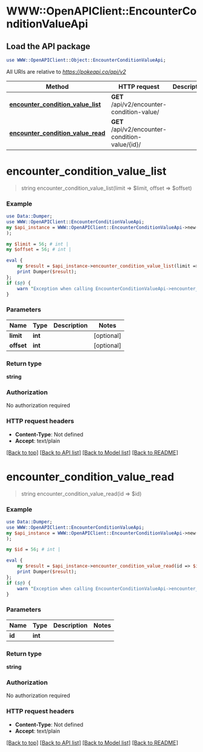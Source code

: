 # WWW::OpenAPIClient::EncounterConditionValueApi

## Load the API package
```perl
use WWW::OpenAPIClient::Object::EncounterConditionValueApi;
```

All URIs are relative to *https://pokeapi.co/api/v2*

Method | HTTP request | Description
------------- | ------------- | -------------
[**encounter_condition_value_list**](EncounterConditionValueApi.md#encounter_condition_value_list) | **GET** /api/v2/encounter-condition-value/ | 
[**encounter_condition_value_read**](EncounterConditionValueApi.md#encounter_condition_value_read) | **GET** /api/v2/encounter-condition-value/{id}/ | 


# **encounter_condition_value_list**
> string encounter_condition_value_list(limit => $limit, offset => $offset)



### Example
```perl
use Data::Dumper;
use WWW::OpenAPIClient::EncounterConditionValueApi;
my $api_instance = WWW::OpenAPIClient::EncounterConditionValueApi->new(
);

my $limit = 56; # int | 
my $offset = 56; # int | 

eval {
    my $result = $api_instance->encounter_condition_value_list(limit => $limit, offset => $offset);
    print Dumper($result);
};
if ($@) {
    warn "Exception when calling EncounterConditionValueApi->encounter_condition_value_list: $@\n";
}
```

### Parameters

Name | Type | Description  | Notes
------------- | ------------- | ------------- | -------------
 **limit** | **int**|  | [optional] 
 **offset** | **int**|  | [optional] 

### Return type

**string**

### Authorization

No authorization required

### HTTP request headers

 - **Content-Type**: Not defined
 - **Accept**: text/plain

[[Back to top]](#) [[Back to API list]](../README.md#documentation-for-api-endpoints) [[Back to Model list]](../README.md#documentation-for-models) [[Back to README]](../README.md)

# **encounter_condition_value_read**
> string encounter_condition_value_read(id => $id)



### Example
```perl
use Data::Dumper;
use WWW::OpenAPIClient::EncounterConditionValueApi;
my $api_instance = WWW::OpenAPIClient::EncounterConditionValueApi->new(
);

my $id = 56; # int | 

eval {
    my $result = $api_instance->encounter_condition_value_read(id => $id);
    print Dumper($result);
};
if ($@) {
    warn "Exception when calling EncounterConditionValueApi->encounter_condition_value_read: $@\n";
}
```

### Parameters

Name | Type | Description  | Notes
------------- | ------------- | ------------- | -------------
 **id** | **int**|  | 

### Return type

**string**

### Authorization

No authorization required

### HTTP request headers

 - **Content-Type**: Not defined
 - **Accept**: text/plain

[[Back to top]](#) [[Back to API list]](../README.md#documentation-for-api-endpoints) [[Back to Model list]](../README.md#documentation-for-models) [[Back to README]](../README.md)

